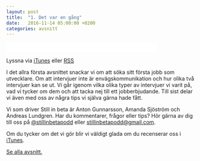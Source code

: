 ```yaml
---
layout: post
title:  "1. Det var en gång"
date:   2016-11-14 05:00:00 +0200
categories: avsnitt
---
```

<iframe style="border: none" src="//html5-player.libsyn.com/embed/episode/id/4812153/height/26/width/400/theme/standard-mini/autonext/no/thumbnail/no/autoplay/no/preload/no/no_addthis/no/direction/backward/no-cache/true/" height="26" width="400" scrolling="no"  allowfullscreen webkitallowfullscreen mozallowfullscreen oallowfullscreen msallowfullscreen></iframe>
<p>Lyssna via <a href="https://itunes.apple.com/se/podcast/det-var-en-gang/id1174070946?i=1000377644669">iTunes</a> eller <a href="http://stillinbeta.libsyn.com/rss">RSS</a></p>

<p>I det allra f&ouml;rsta avsnittet snackar vi om att s&ouml;ka sitt f&ouml;rsta jobb som utvecklare. Om att intervjuer inte &auml;r env&auml;gskommunikation och hur olika tv&aring; intervjuer kan se ut. Vi g&aring;r igenom vilka olika typer av intervjuer vi varit p&aring;, vad vi tycker om dem och att tacka nej till ett jobberbjudande. Till sist delar vi &auml;ven med oss av n&aring;gra tips vi sj&auml;lva g&auml;rna hade f&aring;tt.</p>
<p>Vi som driver Still in beta &auml;r Anton Gunnarsson, Amanda Sj&ouml;str&ouml;m och Andreas Lundgren. Har du kommentarer, fr&aring;gor eller tips? H&ouml;r g&auml;rna av dig till oss p&aring; <a href="http://twitter.com/stillinbetapodd">@stillinbetapodd</a>&nbsp;eller <a href="mailto:stillinbetapodd@gmail.com">stillinbetapodd@gmail.com</a>.</p>
<p>Om du tycker om det vi gör blir vi väldigt glada om du recenserar oss i <a href="https://itunes.apple.com/se/podcast/id1174070946">iTunes</a>.</p>
  
[Se alla avsnitt.](/)